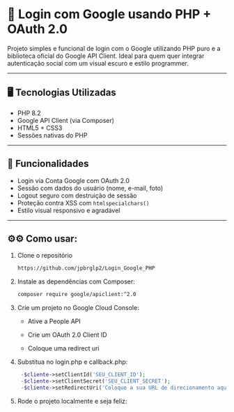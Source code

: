 # 🔐 Login com Google usando PHP + OAuth 2.0

Projeto simples e funcional de login com o Google utilizando PHP puro e a biblioteca oficial do Google API Client. Ideal para quem quer integrar autenticação social com um visual escuro e estilo programmer.

---

## 🖥️ Tecnologias Utilizadas

- PHP 8.2
- Google API Client (via Composer)
- HTML5 + CSS3
- Sessões nativas do PHP

---

## 🚀 Funcionalidades

- Login via Conta Google com OAuth 2.0
- Sessão com dados do usuário (nome, e-mail, foto)
- Logout seguro com destruição de sessão
- Proteção contra XSS com `htmlspecialchars()`
- Estilo visual responsivo e agradável

---

## ⚙⚙ Como usar:

1. Clone o repositório
    ```bash
    https://github.com/jpbrglp2/Login_Google_PHP

2. Instale as dependências com Composer:
    ```bash
    composer require google/apiclient:^2.0

3. Crie um projeto no Google Cloud Console:

    - Ative a People API

    - Crie um OAuth 2.0 Client ID

    - Coloque uma redirect uri

4. Substitua no login.php e callback.php:
   ```php
    -$cliente->setClientId('SEU_CLIENT_ID'); 
    -$cliente->setClientSecret('SEU_CLIENT_SECRET');
    -$cliente->setRedirectUri('Coloque a sua URL de direcionamento aqui');

5. Rode o projeto localmente e seja feliz:
